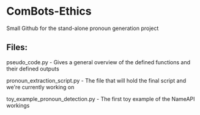 # ComBots-Ethics
Small Github for the stand-alone pronoun generation project

## Files:

pseudo_code.py - Gives a general overview of the defined functions and their defined outputs

pronoun_extraction_script.py - The file that will hold the final script and we're currently working on

toy_example_pronoun_detection.py - The first toy example of the NameAPI workings

